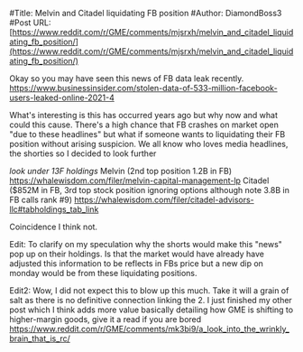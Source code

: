 #Title: Melvin and Citadel liquidating FB position
#Author: DiamondBoss3
#Post URL: [https://www.reddit.com/r/GME/comments/mjsrxh/melvin_and_citadel_liquidating_fb_position/](https://www.reddit.com/r/GME/comments/mjsrxh/melvin_and_citadel_liquidating_fb_position/)


Okay so you may have seen this news of FB data leak recently.
 https://www.businessinsider.com/stolen-data-of-533-million-facebook-users-leaked-online-2021-4

What's interesting is this has occurred years ago but why now and what could this cause. There's a high chance that FB crashes on market open "due to these headlines" but what if someone wants to liquidating their FB position without arising suspicion. We all know who loves media headlines, the shorties so I decided to look further

*look under 13F holdings*
Melvin (2nd top position 1.2B in FB)
https://whalewisdom.com/filer/melvin-capital-management-lp
 Citadel ($852M in FB, 3rd top stock position ignoring options although note 3.8B in FB calls rank #9)
https://whalewisdom.com/filer/citadel-advisors-llc#tabholdings_tab_link

Coincidence I think not.

Edit: To clarify on my speculation why the shorts would make this "news" pop up on their holdings. Is that the market would have already have adjusted this information to be reflects in FBs price but a new dip on monday would be from these liquidating positions.

Edit2: Wow, I did not expect this to blow up this much. Take it will a grain of salt as there is no definitive connection linking the 2. I just finished my other post which I think adds more value basically detailing how GME is shifting to higher-margin goods, give it a read if you are bored https://www.reddit.com/r/GME/comments/mk3bi9/a_look_into_the_wrinkly_brain_that_is_rc/